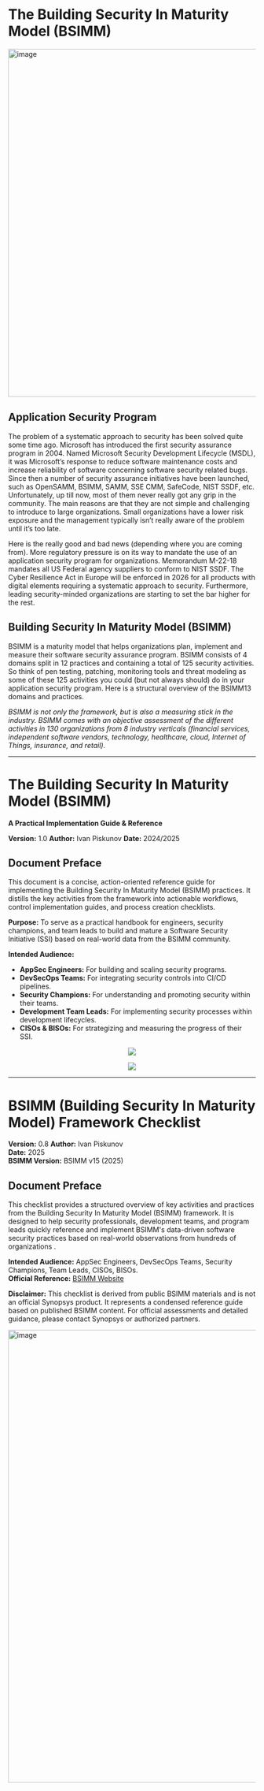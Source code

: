 
 # The Building Security In Maturity Model (BSIMM)

<img width="1536" height="706" alt="image" src="https://github.com/user-attachments/assets/443f820c-4127-4f98-9032-f94a4f9561e7" />

## Application Security Program
The problem of a systematic approach to security has been solved quite some time ago. Microsoft has introduced the first security assurance program in 2004. Named Microsoft Security Development Lifecycle (MSDL), it was Microsoft’s response to reduce software maintenance costs and increase reliability of software concerning software security related bugs. Since then a number of security assurance initiatives have been launched, such as OpenSAMM, BSIMM, SAMM, SSE CMM, SafeCode, NIST SSDF, etc. Unfortunately, up till now, most of them never really got any grip in the community. The main reasons are that they are not simple and challenging to introduce to large organizations. Small organizations have a lower risk exposure and the management typically isn’t really aware of the problem until it’s too late.

Here is the really good and bad news (depending where you are coming from). More regulatory pressure is on its way to mandate the use of an application security program for organizations. Memorandum M-22-18 mandates all US Federal agency suppliers to conform to NIST SSDF. The Cyber Resilience Act in Europe will be enforced in 2026 for all products with digital elements requiring a systematic approach to security. Furthermore, leading security-minded organizations are starting to set the bar higher for the rest.

## Building Security In Maturity Model (BSIMM)
BSIMM is a maturity model that helps organizations plan, implement and measure their software security assurance program. BSIMM consists of 4 domains split in 12 practices and containing a total of 125 security activities. So think of pen testing, patching, monitoring tools and threat modeling as some of these 125 activities you could (but not always should) do in your application security program. Here is a structural overview of the BSIMM13 domains and practices.

_BSIMM is not only the framework, but is also a measuring stick in the industry. BSIMM comes with an objective assessment of the different activities in 130 organizations from 8 industry verticals (financial services, independent software vendors, technology, healthcare, cloud, Internet of Things, insurance, and retail)._

-------
# The Building Security In Maturity Model (BSIMM)
**A Practical Implementation Guide & Reference**

**Version:** 1.0
**Author:** Ivan Piskunov
**Date:** 2024/2025

## Document Preface

This document is a concise, action-oriented reference guide for implementing the Building Security In Maturity Model (BSIMM) practices. It distills the key activities from the framework into actionable workflows, control implementation guides, and process creation checklists.

**Purpose:** To serve as a practical handbook for engineers, security champions, and team leads to build and mature a Software Security Initiative (SSI) based on real-world data from the BSIMM community.

**Intended Audience:**
*   **AppSec Engineers:** For building and scaling security programs.
*   **DevSecOps Teams:** For integrating security controls into CI/CD pipelines.
*   **Security Champions:** For understanding and promoting security within their teams.
*   **Development Team Leads:** For implementing security processes within development lifecycles.
*   **CISOs & BISOs:** For strategizing and measuring the progress of their SSI.

   <p align="center">
  <img src="https://github.com/user-attachments/assets/5265401b-bbe2-4c33-a27e-6adc5e61b2a7" />
</p>

   <p align="center">
  <img src="https://github.com/user-attachments/assets/114e483a-6398-48ed-9cee-13befa789490" />
</p>

-------
# BSIMM (Building Security In Maturity Model) Framework Checklist
**Version:** 0.8 
**Author:** Ivan Piskunov  
**Date:** 2025  
**BSIMM Version:** BSIMM v15 (2025)   

## Document Preface  
This checklist provides a structured overview of key activities and practices from the Building Security In Maturity Model (BSIMM) framework. It is designed to help security professionals, development teams, and program leads quickly reference and implement BSIMM's data-driven software security practices based on real-world observations from hundreds of organizations .  

**Intended Audience:** AppSec Engineers, DevSecOps Teams, Security Champions, Team Leads, CISOs, BISOs.  
**Official Reference:** [BSIMM Website](https://www.bsimm.com/)   

**Disclaimer:** This checklist is derived from public BSIMM materials and is not an official Synopsys product. It represents a condensed reference guide based on published BSIMM content. For official assessments and detailed guidance, please contact Synopsys or authorized partners.  

<img width="1316" height="919" alt="image" src="https://github.com/user-attachments/assets/fcf48976-af0a-4941-a6e6-0cfaaeba6724" />


